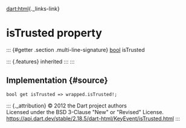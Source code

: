 [dart:html](../../dart-html/dart-html-library){._links-link}

isTrusted property
==================

::: {#getter .section .multi-line-signature}
[bool](../../dart-core/bool-class) isTrusted

::: {.features}
inherited
:::
:::

Implementation {#source}
--------------

``` {.language-dart data-language="dart"}
bool get isTrusted => wrapped.isTrusted!;
```

::: {._attribution}
© 2012 the Dart project authors\
Licensed under the BSD 3-Clause \"New\" or \"Revised\" License.\
<https://api.dart.dev/stable/2.18.5/dart-html/KeyEvent/isTrusted.html>
:::
